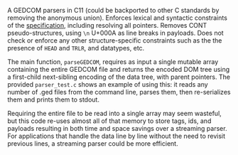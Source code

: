 A GEDCOM parsers in C11 (could be backported to other C standards by removing the anonymous union).
Enforces lexical and syntactic constraints of the [specification](https://gedcom.io/specifications/FamilySearchGEDCOMv7.html),
including resolving all pointers.
Removes CONT pseudo-structures, using `\n` U+000A as line breaks in payloads.
Does not check or enforce any other structure-specific constraints
such as the the presence of `HEAD` and `TRLR`, and datatypes, etc.

The main function, `parseGEDCOM`, requires as input a single mutable array containing the entire GEDCOM file
and returns the encoded DOM tree using a first-child next-sibling encoding of the data tree, with parent pointers.
The provided `parser_test.c` shows an example of using this:
it reads any number of .ged files from the command line, parses them, then re-serializes them and prints them to stdout.

Requiring the entire file to be read into a single array may seem wasteful,
but this code re-uses almost all of that memory to store tags, ids, and payloads
resulting in both time and space savings over a streaming parser.
For applications that handle the data line by line without the need to revisit previous lines, a streaming parser could be more efficient.
